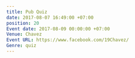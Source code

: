 ```yaml
---
title: Pub Quiz
date: 2017-08-07 16:49:00 +07:00
position: 20
Event date: 2017-08-09 00:00:00 +07:00
Venue: Chavez
Event URL: https://www.facebook.com/19Chavez/
Genre: quiz
---
```


